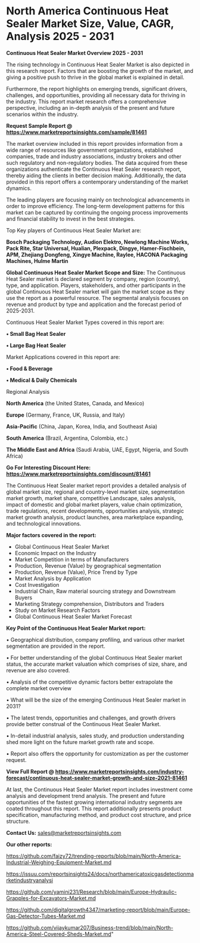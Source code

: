 # North America Continuous Heat Sealer Market Size, Value, CAGR, Analysis 2025 - 2031

<Strong> Continuous Heat Sealer Market Overview 2025 - 2031</strong>

The rising technology in Continuous Heat Sealer Market is also depicted in this research report. Factors that are boosting the growth of the market, and giving a positive push to thrive in the global market is explained in detail.

Furthermore, the report highlights on emerging trends, significant drivers, challenges, and opportunities, providing all necessary data for thriving in the industry. This report market research offers a comprehensive perspective, including an in-depth analysis of the present and future scenarios within the industry.

<strong>Request Sample Report @ <a href=https://www.marketreportsinsights.com/sample/81461>https://www.marketreportsinsights.com/sample/81461</a></strong>

The market overview included in this report provides information from a wide range of resources like government organizations, established companies, trade and industry associations, industry brokers and other such regulatory and non-regulatory bodies. The data acquired from these organizations authenticate the Continuous Heat Sealer research report, thereby aiding the clients in better decision making. Additionally, the data provided in this report offers a contemporary understanding of the market dynamics.

The leading players are focusing mainly on technological advancements in order to improve efficiency. The long-term development patterns for this market can be captured by continuing the ongoing process improvements and financial stability to invest in the best strategies.

Top Key players of Continuous Heat Sealer Market are:

<strong>Bosch Packaging Technology, Audion Elektro, Newlong Machine Works, Pack Rite, Star Universal, Hualian, Plexpack, Dingye, Hamer-Fischbein, APM, Zhejiang Dongfeng, Xingye Machine, Raylee, HACONA Packaging Machines, Hulme Martin</strong>

<strong><b>Global Continuous Heat Sealer Market Scope and Size:</b></strong>
The Continuous Heat Sealer market is declared segment by company, region (country), type, and application. Players, stakeholders, and other participants in the global Continuous Heat Sealer market will gain the market scope as they use the report as a powerful resource. The segmental analysis focuses on revenue and product by type and application and the forecast period of 2025-2031.

Continuous Heat Sealer Market Types covered in this report are:

<strong>• Small Bag Heat Sealer

• Large Bag Heat Sealer</strong>

Market Applications covered in this report are:

<strong>• Food & Beverage

• Medical & Daily Chemicals</strong> 

Regional Analysis

<strong>North America</strong> (the United States, Canada, and Mexico)

<strong>Europe</strong> (Germany, France, UK, Russia, and Italy)

<strong>Asia-Pacific</strong> (China, Japan, Korea, India, and Southeast Asia)

<strong>South America</strong> (Brazil, Argentina, Colombia, etc.)

<strong>The Middle East and Africa</strong> (Saudi Arabia, UAE, Egypt, Nigeria, and South Africa)

<strong>Go For Interesting Discount Here: <a href=https://www.marketreportsinsights.com/discount/81461>https://www.marketreportsinsights.com/discount/81461</a></strong>

The Continuous Heat Sealer market report provides a detailed analysis of global market size, regional and country-level market size, segmentation market growth, market share, competitive Landscape, sales analysis, impact of domestic and global market players, value chain optimization, trade regulations, recent developments, opportunities analysis, strategic market growth analysis, product launches, area marketplace expanding, and technological innovations.

<strong><b>Major factors covered in the report:</b></strong>
<ul>
  <li>Global Continuous Heat Sealer Market </li>
  <li>Economic Impact on the Industry</li>
  <li>Market Competition in terms of Manufacturers</li>
  <li>Production, Revenue (Value) by geographical segmentation</li>
  <li>Production, Revenue (Value), Price Trend by Type</li>
  <li>Market Analysis by Application</li>
  <li>Cost Investigation</li>
  <li>Industrial Chain, Raw material sourcing strategy and Downstream Buyers</li>
  <li>Marketing Strategy comprehension, Distributors and Traders</li>
  <li>Study on Market Research Factors</li>
  <li>Global Continuous Heat Sealer Market Forecast</li>
</ul>

<strong><b>Key Point of the Continuous Heat Sealer Market report:</b></strong>

• Geographical distribution, company profiling, and various other market segmentation are provided in the report.

• For better understanding of the global Continuous Heat Sealer market status, the accurate market valuation which comprises of size, share, and revenue are also covered.

• Analysis of the competitive dynamic factors better extrapolate the complete market overview

• What will be the size of the emerging Continuous Heat Sealer market in 2031?

• The latest trends, opportunities and challenges, and growth drivers provide better construal of the Continuous Heat Sealer Market.

• In-detail industrial analysis, sales study, and production understanding shed more light on the future market growth rate and scope.

• Report also offers the opportunity for customization as per the customer request.

<strong><b>View Full Report @ <a href=https://www.marketreportsinsights.com/industry-forecast/continuous-heat-sealer-market-growth-and-size-2021-81461>https://www.marketreportsinsights.com/industry-forecast/continuous-heat-sealer-market-growth-and-size-2021-81461</a></b></strong>


At last, the Continuous Heat Sealer Market report includes investment come analysis and development trend analysis. The present and future opportunities of the fastest growing international industry segments are coated throughout this report. This report additionally presents product specification, manufacturing method, and product cost structure, and price structure.

<strong>Contact Us:</strong>
sales@marketreportsinsights.com

<strong>Our other reports:</strong>

<a href=https://github.com/faizy72/trending-reports/blob/main/North-America-Industrial-Weighing-Equipment-Market.md>https://github.com/faizy72/trending-reports/blob/main/North-America-Industrial-Weighing-Equipment-Market.md</a>

<a href=https://issuu.com/reportsinsights24/docs/northamericatoxicgasdetectionmarketindustryanalysi>https://issuu.com/reportsinsights24/docs/northamericatoxicgasdetectionmarketindustryanalysi</a>

<a href=https://github.com/yamini231/Research/blob/main/Europe-Hydraulic-Grapples-for-Excavators-Market.md>https://github.com/yamini231/Research/blob/main/Europe-Hydraulic-Grapples-for-Excavators-Market.md</a>

<a href=https://github.com/digitalgrowth4347/marketing-report/blob/main/Europe-Gas-Detector-Tubes-Market.md>https://github.com/digitalgrowth4347/marketing-report/blob/main/Europe-Gas-Detector-Tubes-Market.md</a>

<a href=https://github.com/vijaykumar207/Business-trend/blob/main/North-America-Steel-Covered-Sheds-Market.md>https://github.com/vijaykumar207/Business-trend/blob/main/North-America-Steel-Covered-Sheds-Market.md</a>"
